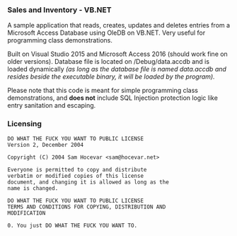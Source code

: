 ### Sales and Inventory - VB.NET

A sample application that reads, creates, updates and deletes entries from a Microsoft Access Database using OleDB on VB.NET. Very useful for programming class demonstrations.

Built on Visual Studio 2015 and Microsoft Access 2016 (should work fine on older versions). Database file is located on /Debug/data.accdb and is loaded dynamically *(as long as the database file is named data.accdb and resides beside the executable binary, it will be loaded by the program).*

Please note that this code is meant for simple programming class demonstrations, and **does not** include SQL Injection protection logic like entry sanitation and escaping.

### Licensing

    DO WHAT THE FUCK YOU WANT TO PUBLIC LICENSE
    Version 2, December 2004

    Copyright (C) 2004 Sam Hocevar <sam@hocevar.net>

    Everyone is permitted to copy and distribute
    verbatim or modified copies of this license
    document, and changing it is allowed as long as the
    name is changed.

    DO WHAT THE FUCK YOU WANT TO PUBLIC LICENSE
    TERMS AND CONDITIONS FOR COPYING, DISTRIBUTION AND
    MODIFICATION

    0. You just DO WHAT THE FUCK YOU WANT TO.